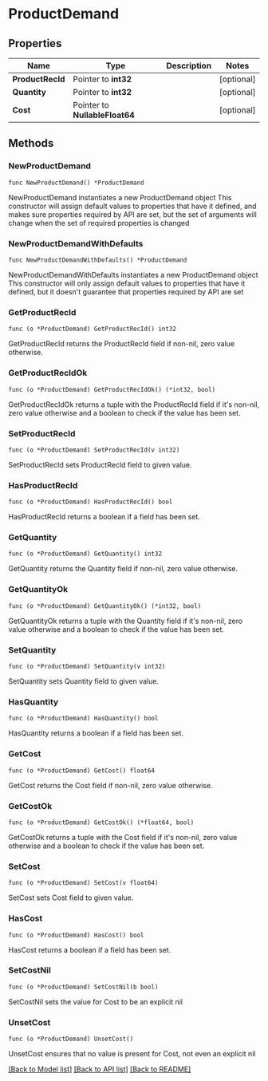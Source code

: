 # ProductDemand

## Properties

Name | Type | Description | Notes
------------ | ------------- | ------------- | -------------
**ProductRecId** | Pointer to **int32** |  | [optional] 
**Quantity** | Pointer to **int32** |  | [optional] 
**Cost** | Pointer to **NullableFloat64** |  | [optional] 

## Methods

### NewProductDemand

`func NewProductDemand() *ProductDemand`

NewProductDemand instantiates a new ProductDemand object
This constructor will assign default values to properties that have it defined,
and makes sure properties required by API are set, but the set of arguments
will change when the set of required properties is changed

### NewProductDemandWithDefaults

`func NewProductDemandWithDefaults() *ProductDemand`

NewProductDemandWithDefaults instantiates a new ProductDemand object
This constructor will only assign default values to properties that have it defined,
but it doesn't guarantee that properties required by API are set

### GetProductRecId

`func (o *ProductDemand) GetProductRecId() int32`

GetProductRecId returns the ProductRecId field if non-nil, zero value otherwise.

### GetProductRecIdOk

`func (o *ProductDemand) GetProductRecIdOk() (*int32, bool)`

GetProductRecIdOk returns a tuple with the ProductRecId field if it's non-nil, zero value otherwise
and a boolean to check if the value has been set.

### SetProductRecId

`func (o *ProductDemand) SetProductRecId(v int32)`

SetProductRecId sets ProductRecId field to given value.

### HasProductRecId

`func (o *ProductDemand) HasProductRecId() bool`

HasProductRecId returns a boolean if a field has been set.

### GetQuantity

`func (o *ProductDemand) GetQuantity() int32`

GetQuantity returns the Quantity field if non-nil, zero value otherwise.

### GetQuantityOk

`func (o *ProductDemand) GetQuantityOk() (*int32, bool)`

GetQuantityOk returns a tuple with the Quantity field if it's non-nil, zero value otherwise
and a boolean to check if the value has been set.

### SetQuantity

`func (o *ProductDemand) SetQuantity(v int32)`

SetQuantity sets Quantity field to given value.

### HasQuantity

`func (o *ProductDemand) HasQuantity() bool`

HasQuantity returns a boolean if a field has been set.

### GetCost

`func (o *ProductDemand) GetCost() float64`

GetCost returns the Cost field if non-nil, zero value otherwise.

### GetCostOk

`func (o *ProductDemand) GetCostOk() (*float64, bool)`

GetCostOk returns a tuple with the Cost field if it's non-nil, zero value otherwise
and a boolean to check if the value has been set.

### SetCost

`func (o *ProductDemand) SetCost(v float64)`

SetCost sets Cost field to given value.

### HasCost

`func (o *ProductDemand) HasCost() bool`

HasCost returns a boolean if a field has been set.

### SetCostNil

`func (o *ProductDemand) SetCostNil(b bool)`

 SetCostNil sets the value for Cost to be an explicit nil

### UnsetCost
`func (o *ProductDemand) UnsetCost()`

UnsetCost ensures that no value is present for Cost, not even an explicit nil

[[Back to Model list]](../README.md#documentation-for-models) [[Back to API list]](../README.md#documentation-for-api-endpoints) [[Back to README]](../README.md)


